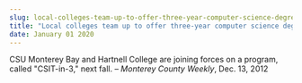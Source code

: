 ```yaml
---
slug: local-colleges-team-up-to-offer-three-year-computer-science-degree
title: "Local colleges team up to offer three-year computer science degree"
date: January 01 2020
---
```


 
<p>
  CSU Monterey Bay and Hartnell College are joining forces on a program, called
  "CSIT-in-3," next fall. – <em>Monterey County Weekly</em>, Dec. 13, 2012
</p>
 
